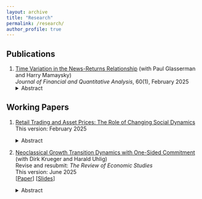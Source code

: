 ```yaml
---
layout: archive
title: "Research"
permalink: /research/
author_profile: true
---
```


## Publications
1. [Time Variation in the News-Returns Relationship](https://www.cambridge.org/core/journals/journal-of-financial-and-quantitative-analysis/article/time-variation-in-the-newsreturns-relationship/01300E364B37863AC469C6D3FA85FBC8) (with Paul Glasserman and Harry Mamaysky)  
   *Journal of Financial and Quantitative Analysis*, 60(1), February 2025  
   <details><summary>Abstract</summary>
   The speed of stock price reaction to news exhibits substantial time variation. Higher risk-bearing capacity of financial intermediaries, lower passive ownership of stocks, and more informative news increase price responses to contemporaneous news; surprisingly, these interaction variables also increase price responses to lagged news (underreaction). A simple model with limited attention and three investor types (institutional, noninstitutional, and passive) predicts the observed variation in news responses. A long-short trading strategy based on news sentiment earns high returns, which increase when conditioning on the interaction variables. The interactions we document are robust to the choice of news source.
   </details>

## Working Papers
1. [Retail Trading and Asset Prices: The Role of Changing Social Dynamics](https://papers.ssrn.com/sol3/papers.cfm?abstract_id=4236966)    
   This version: February 2025       
   <details><summary>Abstract</summary>   
   Social media-fueled retail trading poses new risk to institutional investors. I develop a model to analyze the origin and pricing of this risk. Retail investors participate in a social network with concentrated linkages, which means their idiosyncratic sentiment shocks can lead to aggregate fluctuations in retail sentiment. These fluctuations shift investor composition, which in turn determines the price of retail sentiment risk. I calibrate the model to match price, quantity, and sentiment dynamics around the January 2021 short squeeze. Using the calibrated model, I quantify the impact of evolving social network topology on asset prices.
   </details>

2. [Neoclassical Growth Transition Dynamics with One-Sided Commitment](../files/Krueger_Li_Uhlig_paper.pdf) (with Dirk Krueger and Harald Uhlig)     
   Revise and resubmit: *The Review of Economic Studies*     
   This version: June 2025  
   \[[Paper](../files/Krueger_Li_Uhlig_paper.pdf)\] \[[Slides](../files/Krueger_Li_Uhlig_slides.pdf)\]
   <details><summary>Abstract</summary>
   This paper characterizes the transition dynamics of a continuous-time neoclassical production economy with capital accumulation in which households face idiosyncratic income risk and cannot commit to repay their debt. Therefore, even though a full set of contingent claims that pay out conditional on the realization of idiosyncratic shocks is available, the equilibrium features imperfect insurance and a non-degenerate cross-sectional consumption distribution. When household labor productivity takes two values, one of which is zero, and the utility function is logarithmic, we characterize the entire transition dynamics induced by unexpected technology shocks, including the evolution of the consumption distribution, in closed form. Thus, the model constitutes an analytically tractable alternative to the standard incomplete markets general equilibrium Aiyagari (1994) model by retaining its physical environment, but replacing the incomplete asset markets structure with one in which limits to consumption insurance emerge endogenously due to limited commitment.
   </details>

